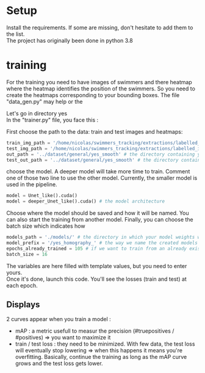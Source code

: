 # Setup

Install the requirements. If some are missing, don't hesitate to add them to the list.  
The project has originally been done in python 3.8

# training

For the training you need to have images of swimmers and there heatmap where the heatmap identifies the position of the swimmers.
So you need to create the heatmaps corresponding to your bounding boxes. The file "data_gen.py" may help or the 

Let's go in directory yes  
In the "trainer.py" file, you face this :

First choose the path to the data: train and test images and heatmaps:
```python
train_img_path = '/home/nicolas/swimmers_tracking/extractions/labelled_images/train' # the directory containing your training images  
test_img_path = '/home/nicolas/swimmers_tracking/extractions/labelled_images/test' # the directory containing your test images  
out_path = '../dataset/general/yes_smooth' # the directory containing your training data (heatmaps with the name of the original image)  
test_out_path = '../dataset/general/yes_smooth' # the directory containing your training data (heatmaps with the name of the original image)
```
choose the model. A deeper model will take more time to train.
Comment one of those two line to use the other model. Currently, the smaller model is used in the pipeline. 
```python
model = Unet_like().cuda()  
model = deeper_Unet_like().cuda() # the model architecture  
```

Choose where the model should be saved and how it will be named. You can also start the training from another model.
Finally, you can choose the batch size which indicates how 
```python 
models_path = './models/' # the directory in which your model weights will be saved  
model_prefix = '/yes_homography_' # the way we name the created models (we add "XXepochs"" at the end)  
epochs_already_trained = 105 # if we want to train from an already existing model, this is the way to tell at which epoch (saved every 5 epochs)
batch_size = 16 
``` 

The variables are here filled with template values, but you need to enter yours.  
Once it's done, launch this code. You'll see the losses (train and test) at each epoch.

## Displays

2 curves appear when you train a model :
 * mAP : a metric usefull to measur the precision (#truepositives / #positives) => you want to maximize it
 * train / test loss : they need to be minimized. With few data, the test loss will eventually stop lowering => when this happens it means you're overfitting.
Basically, continue the training as long as the mAP curve grows and the test loss gets lower.

